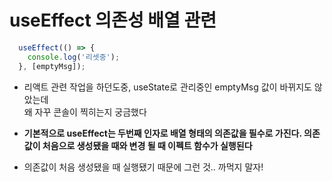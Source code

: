 # useEffect 의존성 배열 관련

```js
  useEffect(() => {
    console.log('리셋중');
  }, [emptyMsg]);
```

* 리액트 관련 작업을 하던도중, useState로 관리중인 emptyMsg 값이 바뀌지도 않았는데   
왜 자꾸 콘솔이 찍히는지 궁금했다

* **기본적으로 useEffect는 두번째 인자로 배열 형태의 의존값을 필수로 가진다. 의존값이 처음으로 생성됐을 때와 변경 될 때 이펙트 함수가 실행된다**

* 의존값이 처음 생성됐을 때 실행됐기 때문에 그런 것.. 까먹지 말자!
